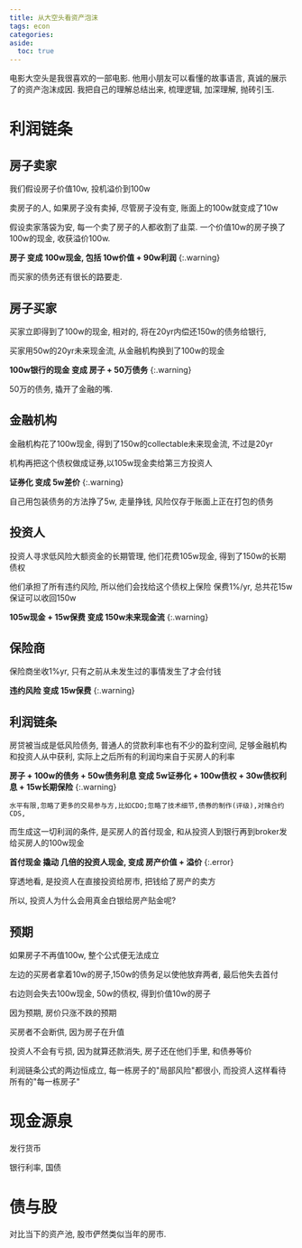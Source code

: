 ```yaml
---
title: 从大空头看资产泡沫
tags: econ
categories:
aside:
  toc: true
---
```


电影大空头是我很喜欢的一部电影. 他用小朋友可以看懂的故事语言, 真诚的展示了的资产泡沫成因. 我把自己的理解总结出来, 梳理逻辑, 加深理解, 抛砖引玉.

<!--more-->

# 利润链条

## 房子卖家

我们假设房子价值10w, 投机溢价到100w

卖房子的人, 如果房子没有卖掉, 尽管房子没有变, 账面上的100w就变成了10w

假设卖家落袋为安, 每一个卖了房子的人都收割了韭菜. 一个价值10w的房子换了100w的现金, 收获溢价100w.

__房子 变成 100w现金, 包括 10w价值 + 90w利润__
{:.warning}

而买家的债务还有很长的路要走.

## 房子买家

买家立即得到了100w的现金, 相对的, 将在20yr内偿还150w的债务给银行, 

买家用50w的20yr未来现金流, 从金融机构换到了100w的现金

__100w银行的现金 变成 房子 + 50万债务__
{:.warning}

50万的债务, 撬开了金融的嘴.

## 金融机构

金融机构花了100w现金, 得到了150w的collectable未来现金流, 不过是20yr

机构再把这个债权做成证券,以105w现金卖给第三方投资人

__证券化 变成 5w差价__
{:.warning}

自己用包装债务的方法挣了5w, 走量挣钱, 风险仅存于账面上正在打包的债务

## 投资人

投资人寻求低风险大额资金的长期管理, 他们花费105w现金, 得到了150w的长期债权

他们承担了所有违约风险, 所以他们会找给这个债权上保险
保费1%/yr, 总共花15w保证可以收回150w

__105w现金 + 15w保费 变成 150w未来现金流__
{:.warning}

## 保险商

保险商坐收1%yr, 只有之前从未发生过的事情发生了才会付钱

__违约风险 变成 15w保费__
{:.warning}

## 利润链条

房贷被当成是低风险债务, 普通人的贷款利率也有不少的盈利空间, 足够金融机构和投资人从中获利, 实际上之后所有的利润均来自于买房人的利率

__房子 + 100w的债务 + 50w债务利息 变成 5w证券化 + 100w债权 + 30w债权利息 + 15w长期保险__
{:.warning}

`水平有限,忽略了更多的交易参与方,比如CDO;忽略了技术细节,债券的制作(评级),对赌合约CDS,`

而生成这一切利润的条件, 是买房人的首付现金, 和从投资人到银行再到broker发给买房人的100w现金

__首付现金 撬动 几倍的投资人现金, 变成 房产价值 + 溢价__
{:.error}

穿透地看, 是投资人在直接投资给房市, 把钱给了房产的卖方

所以, 投资人为什么会用真金白银给房产贴金呢?

## 预期

如果房子不再值100w, 整个公式便无法成立

左边的买房者拿着10w的房子,150w的债务足以使他放弃两者, 最后他失去首付

右边则会失去100w现金, 50w的债权, 得到价值10w的房子

因为预期, 房价只涨不跌的预期

买房者不会断供, 因为房子在升值

投资人不会有亏损, 因为就算还款消失, 房子还在他们手里, 和债券等价

利润链条公式的两边恒成立, 每一栋房子的"局部风险"都很小, 而投资人这样看待所有的"每一栋房子"


# 现金源泉

发行货币

银行利率, 国债


# 债与股

对比当下的资产池, 股市俨然类似当年的房市.














